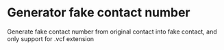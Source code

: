 # Generator fake contact number

Generate fake contact number from original contact into fake contact, and only support for .vcf extension
